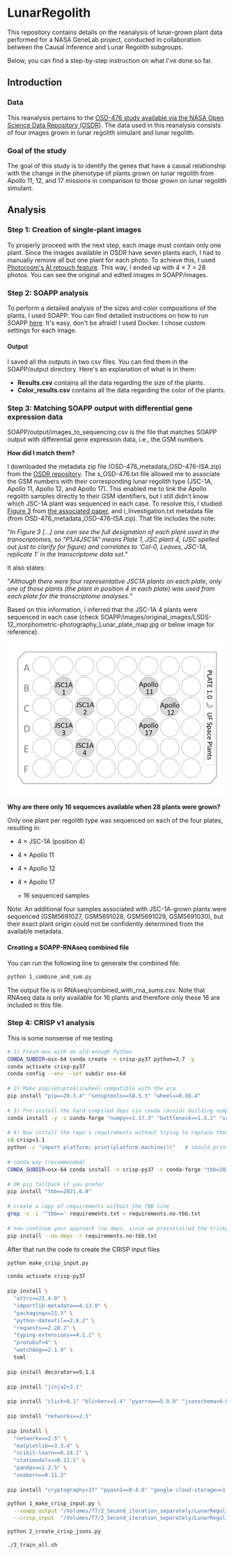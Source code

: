 # LunarRegolith
This repository contains details on the reanalysis of lunar-grown plant data performed for a NASA GeneLab project, conducted in collaboration between the Causal Inference and Lunar Regolith subgroups. 

Below, you can find a step-by-step instruction on what I've done so far.

## Introduction

### Data

This reanalysis pertains to the [OSD-476 study available via the NASA Open Science Data Repository (OSDR)](https://osdr.nasa.gov/bio/repo/data/studies/OSD-476). The data used in this reanalysis consists of four images grown in lunar regolith simulant and lunar regolith. 

### Goal of the study

The goal of this study is to identify the genes that have a causal relationship with the change in the phenotype of plants grown on lunar regolith from Apollo 11, 12, and 17 missions in comparison to those grown on lunar regolith simulant. 

## Analysis

### Step 1: Creation of single-plant images

To properly proceed with the next step, each image must contain only one plant. Since the images available in OSDR have seven plants each, I had to manually remove all but one plant for each photo. To achieve this, I used [Photoroom's AI retouch feature](https://www.photoroom.com/tools/remove-object-from-photo). This way, I ended up with 4 × 7 = 28 photos. You can see the original and edited images in SOAPP/images. 

### Step 2: SOAPP analysis

To perform a detailed analysis of the sizes and color compositions of the plants, I used SOAPP. You can find detailed instructions on how to run SOAPP [here](https://github.com/lvbauer/soapp-tutorial/blob/main/soapp-guide.md). It's easy, don't be afraid! I used Docker. I chose custom settings for each image. 

#### Output 

I saved all the outputs in two csv files. You can find them in the SOAPP/output directory. Here's an explanation of what is in them:
* **Results.csv** contains all the data regarding the size of the plants.
* **Color_results.csv** contains all the data regarding the color of the plants.

### Step 3: Matching SOAPP output with differential gene expression data

SOAPP/output/images_to_sequencing.csv is the file that matches SOAPP output with differential gene expression data, i.e., the GSM numbers.

**How did I match them?**

I downloaded the metadata zip file (OSD-476_metadata_OSD-476-ISA.zip) from the [OSDR repository](https://osdr.nasa.gov/bio/repo/data/studies/OSD-476). The s_OSD-476.txt file allowed me to associate the GSM numbers with their corresponding lunar regolith type (JSC-1A, Apollo 11, Apollo 12, and Apollo 17). This enabled me to link the Apollo regolith samples directly to their GSM identifiers, but I still didn't know which JSC-1A plant was sequenced in each case. To resolve this, I studied [Figure 3](https://www.nature.com/articles/s42003-022-03334-8/figures/3) from [the associated paper](https://www.nature.com/articles/s42003-022-03334-8), and i_Investigation.txt metadata file (from OSD-476_metadata_OSD-476-ISA.zip). That file includes the note: 

"_In Figure 3 [...] one can see the full designation of each plant used in the transcriptomes, so “P1J4JSC1A” means Plate 1, JSC plant 4, (JSC spelled out just to clarify for figure) and correlates to ‘Col-0, Leaves, JSC-1A, replicate 1’ in the transcriptome data set._"

It also states:

"_Although there were four representative JSC1A plants on each plate, only one of those plants (the plant in position 4 in each plate) was used from each plate for the transcriptome analyses._"

Based on this information, I inferred that the JSC-1A 4 plants were sequenced in each case (check SOAPP/images/original_images/LSDS-12_morphometric-photography_Lunar_plate_map.jpg or below image for reference).  


<p align="center">
  <img src="https://github.com/AnnaLew/LunarRegolith/blob/main/SOAPP/images/original_images/LSDS-12_morphometric-photography_Lunar_plate_map.jpg?raw=true" alt="Plate map" width="500"/>
</p>


**Why are there only 16 sequences available when 28 plants were grown?**

Only one plant per regolith type was sequenced on each of the four plates, resulting in:

- 4 × JSC-1A (position 4)
- 4 × Apollo 11
- 4 × Apollo 12
- 4 × Apollo 17

  = 16 sequenced samples

Note: An additional four samples associated with JSC-1A-grown plants were sequenced (GSM5691027, GSM5691028, GSM5691029, GSM5691030), but their exact plant origin could not be confidently determined from the available metadata.

#### Creating a SOAPP-RNAseq combined file 

You can run the following line to generate the combined file:

```bash
python 1_combine_and_sum.py
```

The output file is in RNAseq/combined_with_rna_sums.csv. Note that RNAseq data is only available for 16 plants and therefore only these 16 are included in this file. 

### Step 4: CRISP v1 analysis 

This is some nonsense of me testing

```bash
# 1) Fresh env with an old-enough Python
CONDA_SUBDIR=osx-64 conda create -n crisp-py37 python=3.7 -y
conda activate crisp-py37
conda config --env --set subdir osx-64

# 2) Make pip/setuptools/wheel compatible with the era
pip install "pip==20.3.4" "setuptools==58.5.3" "wheel==0.38.4"

# 3) Pre-install the hard compiled deps via conda (avoids building numpy)
conda install -y -c conda-forge "numpy==1.17.3" "bottleneck==1.3.2" "scipy==1.5.*" "pandas==1.1.*"

# 4) Now install the repo's requirements without trying to replace those deps
cd crispv1.1
python -c "import platform; print(platform.machine())"   # should print x86_64

# conda way (recommended)
CONDA_SUBDIR=osx-64 conda install -n crisp-py37 -c conda-forge "tbb=2020.2" -y

# OR pip fallback if you prefer
pip install "tbb==2021.6.0"

# create a copy of requirements without the TBB line
grep -v -i '^tbb==' requirements.txt > requirements.no-tbb.txt

# now continue your approach (no deps, since we preinstalled the tricky ones)
pip install --no-deps -r requirements.no-tbb.txt
```

After that run the code to create the CRISP input files

```bash
python make_crisp_input.py
```

```bash
conda activate crisp-py37

pip install \
  "attrs==21.4.0" \
  "importlib-metadata==4.13.0" \
  "packaging==21.3" \
  "python-dateutil==2.8.2" \
  "requests==2.28.2" \
  "typing-extensions==4.1.1" \
  "protobuf<4" \
  "watchdog==2.1.9" \
  toml

pip install decorator==5.1.1

pip install "jinja2<3.1"

pip install "click<8.1" "blinker==1.4" "pyarrow==5.0.0" "jsonschema<4.0" "toolz==0.11.2"

pip install "networkx==2.5"

pip install \
  "networkx==2.5" \
  "matplotlib==3.3.4" \
  "scikit-learn==0.24.2" \
  "statsmodels==0.12.2" \
  "pandas==1.2.5" \
  "seaborn==0.11.2"

pip install "cryptography<37" "pyasn1==0.4.8" "google-cloud-storage==1.42.3"


```

```bash
python 1_make_crisp_input.py \
  --soapp_output "/Volumes/T7/2_Second_iteration_separately/LunarRegolith/SOAPP/output" \
  --crisp_input  "/Volumes/T7/2_Second_iteration_separately/LunarRegolith/CRISP/CRISPv1/input"
```

```bash
python 2_create_crisp_jsons.py
```

```bash
./3_train_all.sh
```







